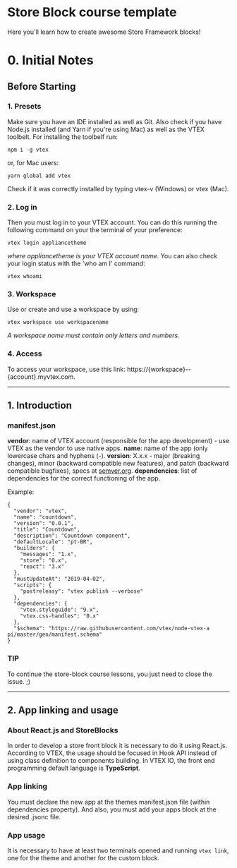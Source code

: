 # Store Block course template

Here you'll learn how to create awesome Store Framework blocks!

# 0. Initial Notes

## Before Starting

### 1. Presets
Make sure you have an IDE installed as well as Git.
Also check if you have Node.js installed (and Yarn if you're using Mac) as well as the VTEX toolbelt.
For installing the toolbelf run:
```
npm i -g vtex
```
or, for Mac users:
```
yarn global add vtex
```
Check if it was correctly installed by typing vtex-v (Windows) or vtex (Mac).

### 2. Log in
Then you must log in to your VTEX account.
You can do this running the following command on your the terminal of your preference:
```
vtex login appliancetheme
```
_where appliancetheme is your VTEX account name._
You can also check your login status with the 'who am I' command:
```
vtex whoami
```

### 3. Workspace
Use or create and use a workspace by using:
```
vtex workspace use workspacename
```
_A workspace name must contain only letters and numbers._

### 4. Access
To access your workspace, use this link: https://{workspace}--{account}.myvtex.com.

___


## 1. Introduction

### manifest.json

**vendor**: name of VTEX account (responsible for the app development) - use VTEX as the vendor to use native apps.
**name**: name of the app (only lowercase chars and hyphens (-).
**version**: X.x.x - major (breaking changes), minor (backward compatible new features), and patch (backward compatible bugfixes), specs at [semver.org](https://semver.org/).
**dependencies**: list of dependencies for the correct functioning of the app.

Example:
```
{
  "vendor": "vtex",
  "name": "countdown",
  "version": "0.0.1",
  "title": "Countdown",
  "description": "Countdown component",
  "defaultLocale": "pt-BR",
  "builders": {
    "messages": "1.x",
    "store": "0.x",
    "react": "3.x"
  },
  "mustUpdateAt": "2019-04-02",
  "scripts": {
    "postreleasy": "vtex publish --verbose"
  },
  "dependencies": {
    "vtex.styleguide": "9.x",
    "vtex.css-handles": "0.x"
  },
  "$schema": "https://raw.githubusercontent.com/vtex/node-vtex-a pi/master/gen/manifest.schema"
}
```

### TIP
To continue the store-block course lessons, you just need to close the issue. ;)
___


## 2. App linking and usage

### About React.js and StoreBlocks
In order to develop a store front block it is necessary to do it using React.js.
According to VTEX, the usage should be focused in Hook API instead of using class definition to components building.
In VTEX IO, the front end programming default language is **TypeScript**.

###  App linking
You must declare the new app at the themes manifest.json file (within dependencies property).
And also, you must add your apps block at the desired .jsonc file.

### App usage
It is necessary to have at least two terminals opened and running `vtex link`, one for the theme and another for the custom block.
